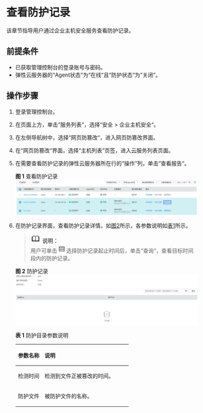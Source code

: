 # 查看防护记录<a name="ZH-CN_TOPIC_0116058069"></a>

该章节指导用户通过企业主机安全服务查看防护记录。

## 前提条件<a name="section2256777914731"></a>

-   已获取管理控制台的登录账号与密码。
-   弹性云服务器的“Agent状态“为“在线“且“防护状态“为“关闭“。

## 操作步骤<a name="section6272161151315"></a>

1.  登录管理控制台。
2.  在页面上方，单击“服务列表“，选择“安全  \>  企业主机安全“。
3.  在左侧导航树中，选择“网页防篡改“，进入网页防篡改界面。
4.  在“网页防篡改“界面，选择“主机列表“页签，进入云服务列表页面。
5.  在需要查看防护记录的弹性云服务器所在行的“操作“列，单击“查看报告“。

    **图 1**  查看防护记录<a name="fig57957454174110"></a>  
    ![](figures/查看防护记录.jpg "查看防护记录")

6.  在防护记录界面，查看防护记录详情，如[图2](#fig5723623511130)所示，各参数说明如[表1](#table5061128511130)所示。

    >![](public_sys-resources/icon-note.gif) **说明：**   
    >用户可单击![](figures/记录详情.png)选择防护记录起止时间后，单击“查询“，查看目标时间段内的防护记录。  

    **图 2**  防护记录<a name="fig5723623511130"></a>  
    ![](figures/防护记录.png "防护记录")

    **表 1**  防护目录参数说明

    <a name="table5061128511130"></a>
    <table><thead align="left"><tr id="row1476584211130"><th class="cellrowborder" valign="top" width="23.49%" id="mcps1.2.3.1.1"><p id="p5518259211130"><a name="p5518259211130"></a><a name="p5518259211130"></a>参数名称</p>
    </th>
    <th class="cellrowborder" valign="top" width="76.51%" id="mcps1.2.3.1.2"><p id="p4060497811130"><a name="p4060497811130"></a><a name="p4060497811130"></a>说明</p>
    </th>
    </tr>
    </thead>
    <tbody><tr id="row66894511130"><td class="cellrowborder" valign="top" width="23.49%" headers="mcps1.2.3.1.1 "><p id="p5418458011130"><a name="p5418458011130"></a><a name="p5418458011130"></a>检测时间</p>
    </td>
    <td class="cellrowborder" valign="top" width="76.51%" headers="mcps1.2.3.1.2 "><p id="p2687486811130"><a name="p2687486811130"></a><a name="p2687486811130"></a>检测到文件正被篡改的时间。</p>
    </td>
    </tr>
    <tr id="row4054722211130"><td class="cellrowborder" valign="top" width="23.49%" headers="mcps1.2.3.1.1 "><p id="p6309953111130"><a name="p6309953111130"></a><a name="p6309953111130"></a>防护文件</p>
    </td>
    <td class="cellrowborder" valign="top" width="76.51%" headers="mcps1.2.3.1.2 "><p id="p1078840111130"><a name="p1078840111130"></a><a name="p1078840111130"></a>被防护文件的名称。</p>
    </td>
    </tr>
    </tbody>
    </table>


